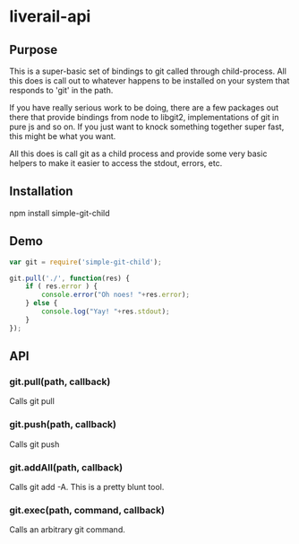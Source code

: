 # liverail-api 

## Purpose

This is a super-basic set of bindings to git called through child-process. All this does is call out to whatever happens to be installed on your system that responds to 'git' in the path.

If you have really serious work to be doing, there are a few packages out there that provide bindings from node to libgit2, implementations of git in pure js and so on. If you just want to knock something together super fast, this might be what you want. 

All this does is call git as a child process and provide some very basic helpers to make it easier to access the stdout, errors, etc.

## Installation

npm install simple-git-child 

## Demo

```javascript
var git = require('simple-git-child');

git.pull('./', function(res) {
	if ( res.error ) {
		console.error("Oh noes! "+res.error);
	} else {
		console.log("Yay! "+res.stdout);
	}
});
```

## API

### git.pull(path, callback) 
Calls git pull

### git.push(path, callback) 
Calls git push

### git.addAll(path, callback) 
Calls git add -A. This is a pretty blunt tool.

### git.exec(path, command, callback) 
Calls an arbitrary git command.
